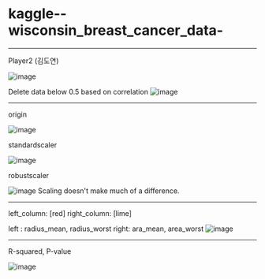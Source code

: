 # kaggle--wisconsin_breast_cancer_data-

---
Player2 (김도연)

![image](https://github.com/deeptudy/kaggle--wisconsin_breast_cancer_data-/assets/103613730/076886cb-b91b-490e-8a25-94f6aabc2bf4)

Delete data below 0.5 based on correlation
![image](https://github.com/deeptudy/kaggle--wisconsin_breast_cancer_data-/assets/103613730/beccd156-0702-4bb6-a120-bf1acdd2d4f9)

---

origin

![image](https://github.com/deeptudy/kaggle--wisconsin_breast_cancer_data-/assets/103613730/49fd25ae-e4de-4aaf-a635-3e0aee5b966f)

standardscaler

![image](https://github.com/deeptudy/kaggle--wisconsin_breast_cancer_data-/assets/103613730/6d28edbd-c653-4d0e-b112-85931b82d7dd)

robustscaler

![image](https://github.com/deeptudy/kaggle--wisconsin_breast_cancer_data-/assets/103613730/01bd97eb-188f-4556-8fdb-5c0c9bde3ae8)
Scaling doesn't make much of a difference.

---
left_column: [red] right_column: [lime]

left : radius_mean, radius_worst right: ara_mean, area_worst
![image](https://github.com/deeptudy/kaggle--wisconsin_breast_cancer_data-/assets/103613730/d8fe607e-5194-4436-9c1b-190ccee02072)

---
R-squared, P-value

![image](https://github.com/deeptudy/kaggle--wisconsin_breast_cancer_data-/assets/103613730/3137baec-81db-435f-b327-a6af8effb945)
